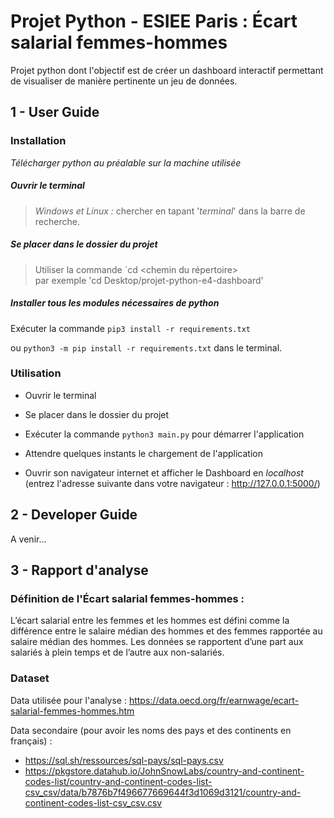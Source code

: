 # Projet Python - ESIEE Paris : Écart salarial femmes-hommes

Projet python dont l'objectif est de créer un dashboard interactif permettant de visualiser de manière pertinente un jeu de données.

## 1 - User Guide

### **Installation**

*Télécharger python au préalable sur la machine utilisée*

##### Ouvrir le terminal

> *Windows et Linux :* chercher en tapant '*terminal*' dans la barre de recherche.

##### Se placer dans le dossier du projet

> Utiliser la commande `cd <chemin du répertoire>
<br/>par exemple 'cd Desktop/projet-python-e4-dashboard'

##### Installer tous les modules nécessaires de python

Exécuter la commande `pip3 install -r requirements.txt`

ou `python3 -m pip install -r requirements.txt` dans le terminal.

### **Utilisation**

- Ouvrir le terminal

- Se placer dans le dossier du projet

- Exécuter la commande `python3 main.py` pour démarrer l'application

- Attendre quelques instants le chargement de l'application

- Ouvrir son navigateur internet et afficher le Dashboard en *localhost* (entrez l'adresse suivante dans votre navigateur : http://127.0.0.1:5000/)

## 2 - Developer Guide

A venir...



## 3 - Rapport d'analyse

### Définition de l'Écart salarial femmes-hommes :
L’écart salarial entre les femmes et les hommes est défini comme la différence entre le salaire médian des hommes et des femmes rapportée au salaire médian des hommes. Les données se rapportent d’une part aux salariés à plein temps et de l’autre aux non-salariés.

### **Dataset**

Data utilisée pour l'analyse : https://data.oecd.org/fr/earnwage/ecart-salarial-femmes-hommes.htm

Data secondaire (pour avoir les noms des pays et des continents en français) :

  - https://sql.sh/ressources/sql-pays/sql-pays.csv
  - https://pkgstore.datahub.io/JohnSnowLabs/country-and-continent-codes-list/country-and-continent-codes-list-csv_csv/data/b7876b7f496677669644f3d1069d3121/country-and-continent-codes-list-csv_csv.csv
